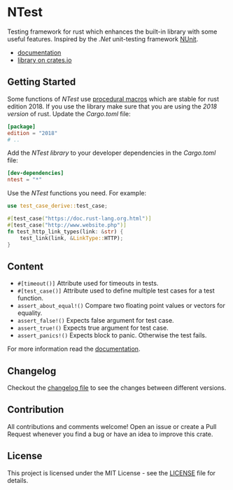 # NTest

Testing framework for rust which enhances the built-in library with some useful features. Inspired by the *.Net* unit-testing framework [NUnit](https://github.com/nunit/nunit).

- [documentation](https://docs.rs/ntest/)
- [library on crates.io](https://crates.io/crates/ntest)

## Getting Started

Some functions of *NTest* use [procedural macros](https://doc.rust-lang.org/reference/procedural-macros.html) which are stable for rust edition 2018.
If you use the library make sure that you are using the *2018 version* of rust. Update the *Cargo.toml* file:

```toml
[package]
edition = "2018"
# ..
```

Add the *NTest library* to your developer dependencies in the *Cargo.toml* file:

```toml
[dev-dependencies]
ntest = "*"
```

Use the *NTest* functions you need. For example:

```rust
use test_case_derive::test_case;

#[test_case("https://doc.rust-lang.org.html")]
#[test_case("http://www.website.php")]
fn test_http_link_types(link: &str) {
    test_link(link, &LinkType::HTTP);
}
```

## Content

- `#[timeout()]` Attribute used for timeouts in tests.
- `#[test_case()]` Attribute used to define multiple test cases for a test function.
- `assert_about_equal!()` Compare two floating point values or vectors for equality.
- `assert_false!()` Expects false argument for test case.
- `assert_true!()` Expects true argument for test case.
- `assert_panics!()` Expects block to panic. Otherwise the test fails.

For more information read the [documentation](https://docs.rs/ntest/).

## Changelog

Checkout the [changelog file](https://gitlab.com/becheran/ntest/blob/master/CHANGELOG.md) to see the changes between different versions.

## Contribution

All contributions and comments welcome! Open an issue or create a Pull Request whenever you find a bug or have an idea to improve this crate.

## License

This project is licensed under the MIT License - see the [LICENSE](https://gitlab.com/becheran/ntest/blob/master/LICENSE) file for details.

